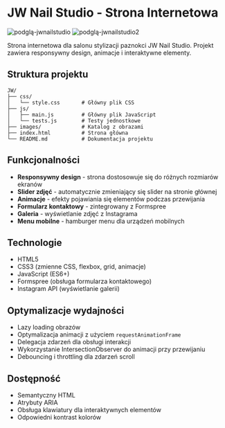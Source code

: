 
# JW Nail Studio - Strona Internetowa

![podglą-jwnailstudio](https://github.com/user-attachments/assets/ae54de9f-be24-48f8-940a-9ac7ea4a0320)
![podglą-jwnailstudio2](https://github.com/user-attachments/assets/d12658ab-c326-450e-8d12-183632c8bd29)


Strona internetowa dla salonu stylizacji paznokci JW Nail Studio. Projekt zawiera responsywny design, animacje i interaktywne elementy.

## Struktura projektu

```
JW/
├── css/
│   └── style.css       # Główny plik CSS
├── js/
│   ├── main.js         # Główny plik JavaScript
│   └── tests.js        # Testy jednostkowe
├── images/             # Katalog z obrazami
├── index.html          # Strona główna
└── README.md           # Dokumentacja projektu
```

## Funkcjonalności

- **Responsywny design** - strona dostosowuje się do różnych rozmiarów ekranów
- **Slider zdjęć** - automatycznie zmieniający się slider na stronie głównej
- **Animacje** - efekty pojawiania się elementów podczas przewijania
- **Formularz kontaktowy** - zintegrowany z Formspree
- **Galeria** - wyświetlanie zdjęć z Instagrama
- **Menu mobilne** - hamburger menu dla urządzeń mobilnych

## Technologie

- HTML5
- CSS3 (zmienne CSS, flexbox, grid, animacje)
- JavaScript (ES6+)
- Formspree (obsługa formularza kontaktowego)
- Instagram API (wyświetlanie galerii)

## Optymalizacje wydajności

- Lazy loading obrazów
- Optymalizacja animacji z użyciem `requestAnimationFrame`
- Delegacja zdarzeń dla obsługi interakcji
- Wykorzystanie IntersectionObserver do animacji przy przewijaniu
- Debouncing i throttling dla zdarzeń scroll

## Dostępność

- Semantyczny HTML
- Atrybuty ARIA
- Obsługa klawiatury dla interaktywnych elementów
- Odpowiedni kontrast kolorów

